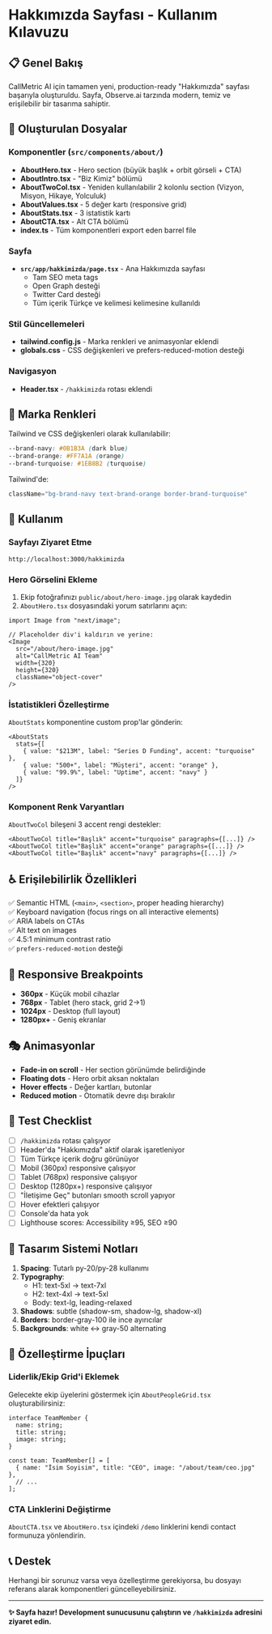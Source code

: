 # Hakkımızda Sayfası - Kullanım Kılavuzu

## 📋 Genel Bakış

CallMetric AI için tamamen yeni, production-ready "Hakkımızda" sayfası başarıyla oluşturuldu. Sayfa, Observe.ai tarzında modern, temiz ve erişilebilir bir tasarıma sahiptir.

## 🎨 Oluşturulan Dosyalar

### Komponentler (`src/components/about/`)
- **AboutHero.tsx** - Hero section (büyük başlık + orbit görseli + CTA)
- **AboutIntro.tsx** - "Biz Kimiz" bölümü
- **AboutTwoCol.tsx** - Yeniden kullanılabilir 2 kolonlu section (Vizyon, Misyon, Hikaye, Yolculuk)
- **AboutValues.tsx** - 5 değer kartı (responsive grid)
- **AboutStats.tsx** - 3 istatistik kartı
- **AboutCTA.tsx** - Alt CTA bölümü
- **index.ts** - Tüm komponentleri export eden barrel file

### Sayfa
- **`src/app/hakkimizda/page.tsx`** - Ana Hakkımızda sayfası
  - Tam SEO meta tags
  - Open Graph desteği
  - Twitter Card desteği
  - Tüm içerik Türkçe ve kelimesi kelimesine kullanıldı

### Stil Güncellemeleri
- **tailwind.config.js** - Marka renkleri ve animasyonlar eklendi
- **globals.css** - CSS değişkenleri ve prefers-reduced-motion desteği

### Navigasyon
- **Header.tsx** - `/hakkimizda` rotası eklendi

## 🎨 Marka Renkleri

Tailwind ve CSS değişkenleri olarak kullanılabilir:

```css
--brand-navy: #0B1B3A (dark blue)
--brand-orange: #FF7A1A (orange)
--brand-turquoise: #1EB8B2 (turquoise)
```

Tailwind'de:
```jsx
className="bg-brand-navy text-brand-orange border-brand-turquoise"
```

## 🚀 Kullanım

### Sayfayı Ziyaret Etme
```
http://localhost:3000/hakkimizda
```

### Hero Görselini Ekleme

1. Ekip fotoğrafınızı `public/about/hero-image.jpg` olarak kaydedin
2. `AboutHero.tsx` dosyasındaki yorum satırlarını açın:

```tsx
import Image from "next/image";

// Placeholder div'i kaldırın ve yerine:
<Image 
  src="/about/hero-image.jpg" 
  alt="CallMetric AI Team"
  width={320}
  height={320}
  className="object-cover"
/>
```

### İstatistikleri Özelleştirme

`AboutStats` komponentine custom prop'lar gönderin:

```tsx
<AboutStats 
  stats={[
    { value: "$213M", label: "Series D Funding", accent: "turquoise" },
    { value: "500+", label: "Müşteri", accent: "orange" },
    { value: "99.9%", label: "Uptime", accent: "navy" }
  ]} 
/>
```

### Komponent Renk Varyantları

`AboutTwoCol` bileşeni 3 accent rengi destekler:
```tsx
<AboutTwoCol title="Başlık" accent="turquoise" paragraphs={[...]} />
<AboutTwoCol title="Başlık" accent="orange" paragraphs={[...]} />
<AboutTwoCol title="Başlık" accent="navy" paragraphs={[...]} />
```

## ♿ Erişilebilirlik Özellikleri

✅ Semantic HTML (`<main>`, `<section>`, proper heading hierarchy)  
✅ Keyboard navigation (focus rings on all interactive elements)  
✅ ARIA labels on CTAs  
✅ Alt text on images  
✅ 4.5:1 minimum contrast ratio  
✅ `prefers-reduced-motion` desteği  

## 📱 Responsive Breakpoints

- **360px** - Küçük mobil cihazlar
- **768px** - Tablet (hero stack, grid 2→1)
- **1024px** - Desktop (full layout)
- **1280px+** - Geniş ekranlar

## 🎭 Animasyonlar

- **Fade-in on scroll** - Her section görünümde belirdiğinde
- **Floating dots** - Hero orbit aksan noktaları
- **Hover effects** - Değer kartları, butonlar
- **Reduced motion** - Otomatik devre dışı bırakılır

## 🧪 Test Checklist

- [ ] `/hakkimizda` rotası çalışıyor
- [ ] Header'da "Hakkımızda" aktif olarak işaretleniyor
- [ ] Tüm Türkçe içerik doğru görünüyor
- [ ] Mobil (360px) responsive çalışıyor
- [ ] Tablet (768px) responsive çalışıyor
- [ ] Desktop (1280px+) responsive çalışıyor
- [ ] "İletişime Geç" butonları smooth scroll yapıyor
- [ ] Hover efektleri çalışıyor
- [ ] Console'da hata yok
- [ ] Lighthouse scores: Accessibility ≥95, SEO ≥90

## 🎨 Tasarım Sistemi Notları

1. **Spacing**: Tutarlı py-20/py-28 kullanımı
2. **Typography**: 
   - H1: text-5xl → text-7xl
   - H2: text-4xl → text-5xl
   - Body: text-lg, leading-relaxed
3. **Shadows**: subtle (shadow-sm, shadow-lg, shadow-xl)
4. **Borders**: border-gray-100 ile ince ayırıcılar
5. **Backgrounds**: white ↔ gray-50 alternating

## 🔧 Özelleştirme İpuçları

### Liderlik/Ekip Grid'i Eklemek

Gelecekte ekip üyelerini göstermek için `AboutPeopleGrid.tsx` oluşturabilirsiniz:

```tsx
interface TeamMember {
  name: string;
  title: string;
  image: string;
}

const team: TeamMember[] = [
  { name: "İsim Soyisim", title: "CEO", image: "/about/team/ceo.jpg" },
  // ...
];
```

### CTA Linklerini Değiştirme

`AboutCTA.tsx` ve `AboutHero.tsx` içindeki `/demo` linklerini kendi contact formunuza yönlendirin.

## 📞 Destek

Herhangi bir sorunuz varsa veya özelleştirme gerekiyorsa, bu dosyayı referans alarak komponentleri güncelleyebilirsiniz.

---

**✨ Sayfa hazır! Development sunucusunu çalıştırın ve `/hakkimizda` adresini ziyaret edin.**


